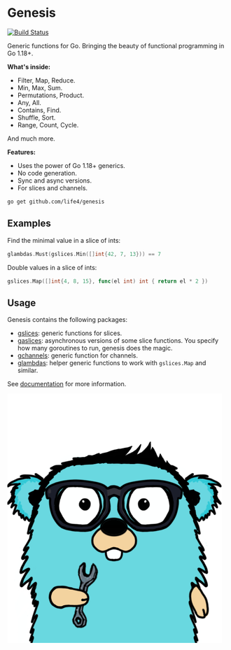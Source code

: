 # Genesis

[![Build Status](https://travis-ci.org/life4/genesis.svg?branch=master)](https://travis-ci.org/life4/genesis)

Generic functions for Go. Bringing the beauty of functional programming in Go 1.18+.

**What's inside:**

+ Filter, Map, Reduce.
+ Min, Max, Sum.
+ Permutations, Product.
+ Any, All.
+ Contains, Find.
+ Shuffle, Sort.
+ Range, Count, Cycle.

And much more.

**Features:**

+ Uses the power of Go 1.18+ generics.
+ No code generation.
+ Sync and async versions.
+ For slices and channels.

```bash
go get github.com/life4/genesis
```

## Examples

Find the minimal value in a slice of ints:

```go
glambdas.Must(gslices.Min([]int{42, 7, 13})) == 7
```

Double values in a slice of ints:

```go
gslices.Map([]int{4, 8, 15}, func(el int) int { return el * 2 })
```

## Usage

Genesis contains the following packages:

+ [gslices](https://pkg.go.dev/github.com/life4/genesis/gslices): generic functions for slices.
+ [gaslices](https://pkg.go.dev/github.com/life4/genesis/gaslices): asynchronous versions of some slice functions. You specify how many goroutines to run, genesis does the magic.
+ [gchannels](https://pkg.go.dev/github.com/life4/genesis/gchannels): generic function for channels.
+ [glambdas](https://pkg.go.dev/github.com/life4/genesis/glambdas): helper generic functions to work with `gslices.Map` and similar.

See [documentation](https://pkg.go.dev/github.com/life4/genesis) for more information.

![mascot image](./gopher.png)
